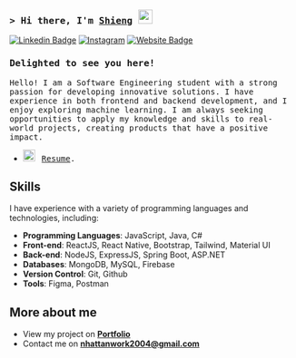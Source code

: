 ### <samp>&gt; Hi there, I'm <a href="#" target="_blank">Shieng</a> <img src="https://media.giphy.com/media/hvRJCLFzcasrR4ia7z/giphy.gif" width="25"> </samp>


[![Linkedin Badge](https://img.shields.io/badge/-LinkedIn-0e76a8?style=flat-square&logo=Linkedin&logoColor=white)](https://www.linkedin.com/in/tann-tn/)
[![Instagram](https://img.shields.io/badge/Instagram-%23E4405F.svg?logo=Instagram&logoColor=white)](https://instagram.com/ntann.204/) 
[![Website Badge](https://img.shields.io/badge/Website-3b5998?style=flat-square&logo=google-chrome&logoColor=white)](https://shieng.work)
<!-- Proudly created with GPRM ( https://gprm.itsvg.in ) -->
### <samp>Delighted to see you here! &nbsp;

<samp> Hello! I am a Software Engineering student with a strong passion for developing innovative solutions. I have experience in both frontend and backend development, and I enjoy exploring machine learning. I am always seeking opportunities to apply my knowledge and skills to real-world projects, creating products that have a positive impact.

-   <img src="https://github.com/Gapur/Gapur/blob/main/assets/doc.gif?raw=true" width="21" />&nbsp;&nbsp; <samp>[Resume](https://drive.google.com/file/d/1qFxXtDjZOShCpE8avSgxNpd15pR0OZL2/view?usp=sharing).
##  Skills

I have experience with a variety of programming languages and technologies, including:

- **Programming Languages**: JavaScript, Java, C#
- **Front-end**: ReactJS, React Native, Bootstrap, Tailwind, Material UI
- **Back-end**:  NodeJS, ExpressJS, Spring Boot, ASP.NET
- **Databases**:  MongoDB, MySQL, Firebase
- **Version Control**: Git, Github
- **Tools**: Figma, Postman

## More about me
- View my project on **[Portfolio](https://shieng.work/)**
- Contact me on **nhattanwork2004@gmail.com**

